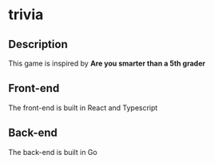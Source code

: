 # trivia

## Description
This game is inspired by **Are you smarter than a 5th grader**

## Front-end
  The front-end is built in React and Typescript
 
## Back-end
  The back-end is built in Go
